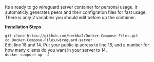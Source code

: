 Its a ready to go wireguard server container for personal usage. It automaticly generates peers and their configration files for fast usage. There is only 2 variables you should edit before up the container.

**Installation Steps**  

`git clone https://github.com/berkbal/Docker-Compose-Files.git`  
`cd Docker-Compose-Files/wireguard-server`  
Edit line 18 and 14. Put your public ip adress to line 18, and a number for how many clients do you want in your server to 14.  
`docker-compose up -d`  
